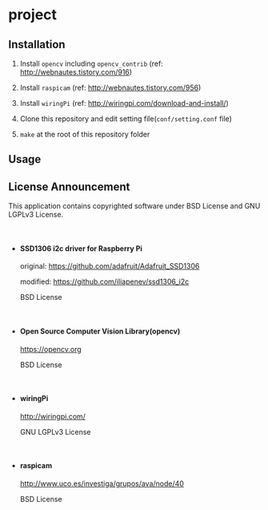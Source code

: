 # project

## Installation

1. Install `opencv` including `opencv_contrib` (ref: http://webnautes.tistory.com/916)

2. Install `raspicam` (ref: http://webnautes.tistory.com/956)

3. Install `wiringPi` (ref: http://wiringpi.com/download-and-install/)

4. Clone this repository and edit setting file(`conf/setting.conf` file)

5. `make` at the root of this repository folder

## Usage

## License Announcement

This application contains copyrighted software under BSD License and GNU LGPLv3 License.

&nbsp;

* #### SSD1306 i2c driver for Raspberry Pi

    original: https://github.com/adafruit/Adafruit_SSD1306

    modified: https://github.com/iliapenev/ssd1306_i2c

    BSD License

&nbsp;

* #### Open Source Computer Vision Library(opencv)

    https://opencv.org

    BSD License

&nbsp;

* #### wiringPi

    http://wiringpi.com/

    GNU LGPLv3 License

&nbsp;

* #### raspicam
    http://www.uco.es/investiga/grupos/ava/node/40
    
    BSD License
